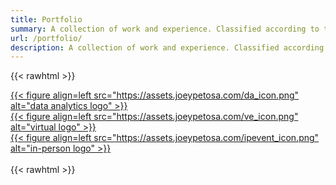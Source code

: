 ```yaml
---
title: Portfolio
summary: A collection of work and experience. Classified according to type of project.
url: /portfolio/
description: A collection of work and experience. Classified according to type of project.
---
```


{{< rawhtml >}}
<main class="post-single">
  <div id="columncards">
   <div class="row">
      <div class="column">
         <div class="card">
            <a href="https://www.joeypetosa.com/portfolio/data-analytics/">
            {{< figure align=left src="https://assets.joeypetosa.com/da_icon.png" alt="data analytics logo" >}}</a>
         </div>
      </div>
      <div class="column">
         <div class="card">
            <a href="https://www.joeypetosa.com/portfolio/virtual-events/">
            {{< figure align=left src="https://assets.joeypetosa.com/ve_icon.png" alt="virtual logo" >}}</a>
         </div>
      </div>
      <div class="column">
         <div class="card">
            <a href="https://www.joeypetosa.com/portfolio/in-person-events/">
            {{< figure align=left src="https://assets.joeypetosa.com/ipevent_icon.png" alt="in-person logo" >}}</a>
         </div>
      </div>
   </div>
  </div
</main>
<br>
{{< rawhtml >}}